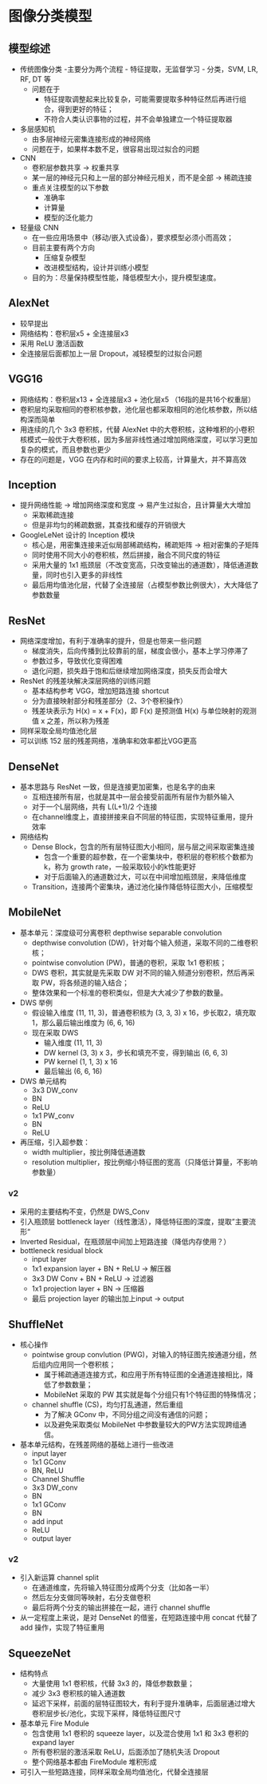 # 图像分类模型
## 模型综述
- 传统图像分类
    -主要分为两个流程
        - 特征提取，无监督学习
        - 分类，SVM, LR, RF, DT 等
    - 问题在于
        - 特征提取调整起来比较复杂，可能需要提取多种特征然后再进行组合，得到更好的特征；
        - 不符合人类认识事物的过程，并不会单独建立一个特征提取器
- 多层感知机
    - 由多层神经元密集连接形成的神经网络
    - 问题在于，如果样本数不足，很容易出现过拟合的问题
- CNN
    - 卷积层参数共享 -> 权重共享
    - 某一层的神经元只和上一层的部分神经元相关，而不是全部 -> 稀疏连接
    - 重点关注模型的以下参数
        - 准确率
        - 计算量
        - 模型的泛化能力
- 轻量级 CNN
    - 在一些应用场景中（移动/嵌入式设备），要求模型必须小而高效；
    - 目前主要有两个方向
        - 压缩复杂模型
        - 改进模型结构，设计并训练小模型
    - 目的为：尽量保持模型性能，降低模型大小，提升模型速度。

## AlexNet
- 较早提出
- 网络结构：卷积层x5 + 全连接层x3
- 采用 ReLU 激活函数
- 全连接层后面都加上一层 Dropout，减轻模型的过拟合问题

## VGG16
- 网络结构：卷积层x13 + 全连接层x3 + 池化层x5 （16指的是共16个权重层）
- 卷积层均采取相同的卷积核参数，池化层也都采取相同的池化核参数，所以结构深而简单
- 用连续的几个 3x3 卷积核，代替 AlexNet 中的大卷积核，这种堆积的小卷积核模式一般优于大卷积核，因为多层非线性通过增加网络深度，可以学习更加复杂的模式，而且参数也更少
- 存在的问题是，VGG 在内存和时间的要求上较高，计算量大，并不算高效

## Inception
- 提升网络性能 -> 增加网络深度和宽度 -> 易产生过拟合，且计算量大大增加
    - 采取稀疏连接
    - 但是非均匀的稀疏数据，其查找和缓存的开销很大
- GoogleLeNet 设计的 Inception 模块
    - 核心是，用密集连接来近似局部稀疏结构，稀疏矩阵 -> 相对密集的子矩阵
    - 同时使用不同大小的卷积核，然后拼接，融合不同尺度的特征
    - 采用大量的 1x1 瓶颈层（不改变宽高，只改变输出的通道数），降低通道数量，同时也引入更多的非线性
    - 最后用均值池化层，代替了全连接层（占模型参数比例很大），大大降低了参数数量

## ResNet
- 网络深度增加，有利于准确率的提升，但是也带来一些问题
    - 梯度消失，后向传播到比较靠前的层，梯度会很小，基本上学习停滞了
    - 参数过多，导致优化变得困难
    - 退化问题，损失趋于饱和后继续增加网络深度，损失反而会增大
- ResNet 的残差块解决深层网络的训练问题
    - 基本结构参考 VGG，增加短路连接 shortcut
    - 分为直接映射部分和残差部分（2、3个卷积操作）
    - 残差块表示为 H(x) = x + F(x)，即 F(x) 是预测值 H(x) 与单位映射的观测值 x 之差，所以称为残差
- 同样采取全局均值池化层
- 可以训练 152 层的残差网络，准确率和效率都比VGG更高

## DenseNet
- 基本思路与 ResNet 一致，但是连接更加密集，也是名字的由来
    - 互相连接所有层，也就是其中一层会接受前面所有层作为额外输入
    - 对于一个L层网络，共有 L(L+1)/2 个连接
    - 在channel维度上，直接拼接来自不同层的特征图，实现特征重用，提升效率
- 网络结构
    - Dense Block，包含的所有层特征图大小相同，层与层之间采取密集连接
        - 包含一个重要的超参数，在一个密集块中，卷积层的卷积核个数都为 k，称为 growth rate，一般采取较小的k性能更好
        - 对于后面输入的通道数过大，可以在中间增加瓶颈层，来降低维度
    - Transition，连接两个密集块，通过池化操作降低特征图大小，压缩模型

## MobileNet
- 基本单元：深度级可分离卷积 depthwise separable convolution
    - depthwise convolution (DW)，针对每个输入频道，采取不同的二维卷积核；
    - pointwise convolution (PW)，普通的卷积，采取 1x1 卷积核；
    - DWS 卷积，其实就是先采取 DW 对不同的输入频道分别卷积，然后再采取 PW，将各频道的输入结合；
    - 整体效果和一个标准的卷积类似，但是大大减少了参数的数量。
- DWS 举例
    - 假设输入维度 (11, 11, 3)，普通卷积核为 (3, 3, 3) x 16，步长取2，填充取1，那么最后输出维度为 (6, 6, 16)
    - 现在采取 DWS
        - 输入维度 (11, 11, 3)
        - DW kernel (3, 3) x 3，步长和填充不变，得到输出 (6, 6, 3)
        - PW kernel (1, 1, 3) x 16
        - 最后输出 (6, 6, 16)
- DWS 单元结构
    - 3x3 DW_conv
    - BN
    - ReLU
    - 1x1 PW_conv
    - BN
    - ReLU
- 再压缩，引入超参数：
    - width multiplier，按比例降低通道数
    - resolution multiplier，按比例缩小特征图的宽高（只降低计算量，不影响参数量）

### v2
- 采用的主要结构不变，仍然是 DWS_Conv
- 引入瓶颈层 bottleneck layer（线性激活），降低特征图的深度，提取”主要流形“
- Inverted Residual，在瓶颈层中间加上短路连接（降低内存使用？）
- bottleneck residual block
    - input layer
    - 1x1 expansion layer + BN + ReLU -> 解压器 
    - 3x3 DW Conv + BN + ReLU   -> 过滤器
    - 1x1 projection layer + BN -> 压缩器
    - 最后 projection layer 的输出加上input -> output

## ShuffleNet
- 核心操作
    - pointwise group convlution (PWG)，对输入的特征图先按通道分组，然后组内应用同一个卷积核；
        - 属于稀疏通道连接方式，和应用于所有特征图的全通道连接相比，降低了参数数量；
        - MobileNet 采取的 PW 其实就是每个分组只有1个特征图的特殊情况；
    - channel shuffle (CS)，均匀打乱通道，然后重组
        - 为了解决 GConv 中，不同分组之间没有通信的问题；
        - 以及避免采取类似 MobileNet 中参数量较大的PW方法实现跨组通信。
- 基本单元结构，在残差网络的基础上进行一些改进
    - input layer
    - 1x1 GConv
    - BN, ReLU
    - Channel Shuffle
    - 3x3 DW_conv
    - BN
    - 1x1 GConv
    - BN
    - add input
    - ReLU
    - output layer

### v2
- 引入新运算 channel split
    - 在通道维度，先将输入特征图分成两个分支（比如各一半）
    - 然后左分支做同等映射，右分支做卷积
    - 最后将两个分支的输出拼接在一起，进行 channel shuffle
- 从一定程度上来说，是对 DenseNet 的借鉴，在短路连接中用 concat 代替了 add 操作，实现了特征重用

## SqueezeNet
- 结构特点
    - 大量使用 1x1 卷积核，代替 3x3 的，降低参数数量；
    - 减少 3x3 卷积核的输入通道数
    - 延迟下采样，前面的层特征图较大，有利于提升准确率，后面层通过增大卷积层步长/池化，实现下采样，降低特征图尺寸
- 基本单元 Fire Module
    - 包含使用 1x1 卷积的 squeeze layer，以及混合使用 1x1 和 3x3 卷积的 expand layer
    - 所有卷积层的激活采取 ReLU，后面添加了随机失活 Dropout
    - 整个网络基本都由 FireModule 堆积形成
- 可引入一些短路连接，同样采取全局均值池化，代替全连接层